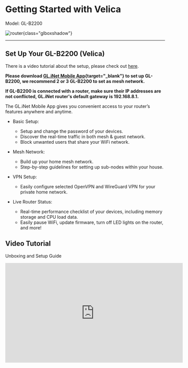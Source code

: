 # Getting Started with Velica

Model: GL-B2200

![router](https://static.gl-inet.com/docs/router/en/3/setup/gl-b2200/first_time_setup/router.jpg){class="glboxshadow"}

---

## Set Up Your GL-B2200 (Velica)

There is a video tutorial about the setup, please check out [here](#video-tutorial).

**Please download [GL.iNet Mobile App](https://www.gl-inet.com/app/){target="_blank"} to set up GL-B2200, we recommend 2 or 3 GL-B2200 to set as mesh network.**

**If GL-B2200 is connected with a router, make sure their IP addresses are not conflicted, GL.iNet router's default gateway is 192.168.8.1.**

The GL.iNet Mobile App gives you convenient access to your router’s features anywhere and anytime.

* Basic Setup:
    - Setup and change the password of your devices.
    - Discover the real-time traffic in both mesh & guest network.
    - Block unwanted users that share your WiFi network.

* Mesh Network:
    - Build up your home mesh network.
    - Step-by-step guidelines for setting up sub-nodes within your house.

* VPN Setup:
    - Easily configure selected OpenVPN and WireGuard VPN for your private home network.

* Live Router Status:
    - Real-time performance checklist of your devices, including memory storage and CPU load data.
    - Easily pause WiFi, update firmware, turn off LED lights on the router, and more!

## Video Tutorial

Unboxing and Setup Guide

<iframe width="560" height="315" src="https://www.youtube.com/embed/e7cX69FzikA" title="YouTube video player" frameborder="0" allow="accelerometer; autoplay; clipboard-write; encrypted-media; gyroscope; picture-in-picture" allowfullscreen></iframe>
